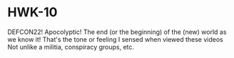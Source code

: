 # HWK-10
DEFCON22!
 Apocolyptic! 
 The end (or the beginning) of the (new) world as we know it!
That's the tone or feeling I sensed when viewed these videos
Not unlike a militia, conspiracy groups, etc.
